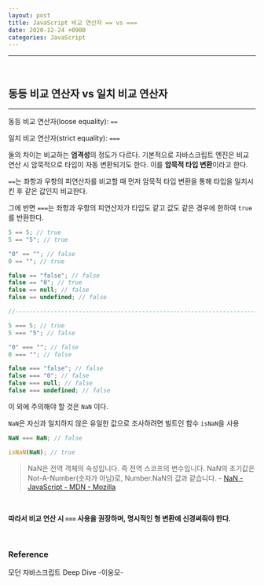 ```yaml
---
layout: post
title: JavaScript 비교 연산자 == vs ===
date: 2020-12-24 +0900
categories: JavaScript
---
```


---

<br>

## 동등 비교 연산자 vs 일치 비교 연산자

---

동등 비교 연산자(loose equality): `==`

일치 비교 연산자(strict equality): `===`

둘의 차이는 비교하는 **엄격성**의 정도가 다르다. 기본적으로 자바스크립트 엔진은 비교 연산 시 암묵적으로 타입이 자동 변환되기도 한다. 이를 **암묵적 타입 변환**이라고 한다.

`==`는 좌항과 우항의 피연산자를 비교할 때 먼저 암묵적 타입 변환을 통해 타입을 일치시킨 후 같은 값인지 비교한다.

그에 반면 `===`는 좌항과 우항의 피연산자가 타입도 같고 값도 같은 경우에 한하여 `true`를 반환한다.

```jsx
5 == 5; // true
5 == "5"; // true

"0" == ""; // false
0 == ""; // true

false == "false"; // false
false == "0"; // true
false == null; // false
false == undefined; // false

//---------------------------------------------------------------------------

5 === 5; // true
5 === "5"; // false

"0" === ""; // false
0 === ""; // false

false === "false"; // false
false === "0"; // false
false === null; // false
false === undefined; // false
```

이 외에 주의해야 할 것은 `NaN` 이다.

`NaN`은 자신과 일치하지 않은 유일한 값으로 조사하려면 빌트인 함수 `isNaN`을 사용

```jsx
NaN === NaN; // false

isNaN(NaN); // true
```

> NaN은 전역 객체의 속성입니다. 즉 전역 스코프의 변수입니다. NaN의 초기값은 Not-A-Number(숫자가 아님)로, Number.NaN의 값과 같습니다. - [NaN - JavaScript - MDN - Mozilla](https://developer.mozilla.org/ko/docs/Web/JavaScript/Reference/Global_Objects/NaN)

<br>

**따라서 비교 연산 시 `===` 사용을 권장하며, 명시적인 형 변환에 신경써줘야 한다.**

<br>

### Reference

모던 자바스크립트 Deep Dive -이웅모-
